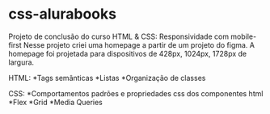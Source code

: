 # css-alurabooks
Projeto de conclusão do curso HTML &amp; CSS: Responsividade com mobile-first
Nesse projeto criei uma homepage a partir de um projeto do figma. A homepage foi projetada para dispositivos de  428px, 1024px, 1728px de largura.

HTML:
*Tags semânticas
*Listas 
*Organização de classes

CSS:
*Comportamentos padrões e propriedades css dos componentes html
*Flex
*Grid
*Media Queries
